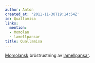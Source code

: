 ```yaml
---
author: Anton
created_at: '2011-11-30T19:14:54Z'
id: Quallamisa
links:
  mention:
  - Momolan
  - lamellpansar
title: Quallamisa
---
```


[Momolansk] bröstrustning av [lamellpansar].

  [Momolansk]: Momolan
  [lamellpansar]: lamellpansar
